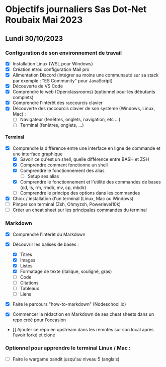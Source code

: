 # Objectifs journaliers Sas Dot-Net Roubaix Mai 2023

## Lundi 30/10/2023

### Configuration de son environnement de travail

- [x] Installation Linux (WSL pour Windows)
- [x] Création et/ou configuration Mail pro
- [x] Alimentation Discord (intégrer au moins une communauté sur sa stack par exemple : "ES Community" pour JavaScript)
- [x] Découverte de VS Code
- [x] Comprendre le web (Openclassrooms) (optionnel pour les débutants complets)
- [x] Comprendre l'intérêt des raccourcis clavier
- [x] Découverte des raccourcis clavier de son système (Windows, Linux, Mac) :
  - [ ] Navigateur (fenêtres, onglets, navigation, etc …)
  - [ ] Terminal (fenêtres, onglets, …)

#### Terminal

- [x] Comprendre la différence entre une interface en ligne de commande et une interface graphique
  - [x] Savoir ce qu'est un shell, quelle différence entre BASH et ZSH
  - [x] Comprendre comment fonctionne un shell
  - [x] Comprendre le fonctionnement des alias
    - [ ] Setup ses alias
  - [x] Comprendre le fonctionnement et l'utilité des commandes de bases (cd, ls, rm, rmdir, mv, cp, mkdir)
  - [ ] Comprendre le principe des options dans les commandes
- [x] Choix / installation d'un terminal (Linux, Mac ou Windows)
- [ ] Pimper son terminal (Zsh, Ohmyzsh, Powerlevel10k)
- [ ] Créer un cheat sheet sur les principales commandes du terminal

### Markdown

- [x] Comprendre l'intérêt du Markdown
- [x] Découvrir les balises de bases :
  - [x] Titres
  - [x] Images
  - [x] Listes
  - [x] Formatage de texte (italique, souligné, gras)
  - [ ] Code
  - [ ] Citations
  - [ ] Tableaux
  - [ ] Liens
- [x] Faire le parcours "how-to-markdown" (Nodeschool.io)

- [x] Commencer la rédaction en Markdown de ses cheat sheets dans un repo créé pour l'occasion
- [] Ajouter ce repo en upstream dans les remotes sur son local après l'avoir forké et cloné

### Optionnel pour apprendre le terminal Linux / Mac :

- [ ] Faire le wargame bandit jusqu'au niveau 5 (anglais)
